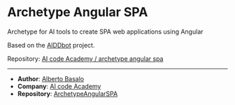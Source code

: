 # Archetype Angular SPA
Archetype for AI tools to create SPA web applications using Angular

Based on the [AIDDbot](https://github.com/AIcodeAcademy/AIDDbot) project.

Repository: [AI code Academy / archetype angular spa](https://github.com/AIcodeAcademy/ArchetypeAngularSPA)

---

- **Author**: [Alberto Basalo](https://albertobasalo.dev)
- **Company**: [AI code Academy](https://aicode.academy)
- **Repository**: [ArchetypeAngularSPA](https://github.com/AIcodeAcademy/ArchetypeAngularSPA)

